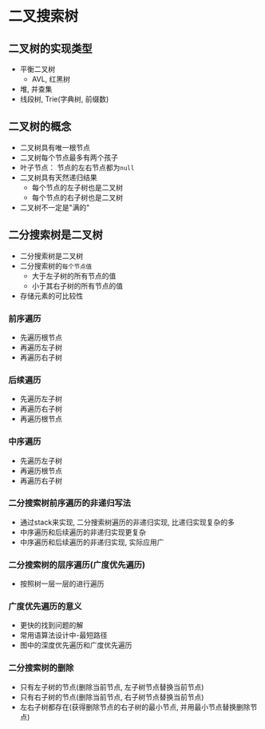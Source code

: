 # 二叉搜索树
## 二叉树的实现类型
- 平衡二叉树
  - AVL, 红黑树
- 堆, 并查集
- 线段树, Trie(字典树, 前缀数)

## 二叉树的概念
- 二叉树具有唯一根节点
- 二叉树每个节点最多有两个孩子
- 叶子节点： 节点的左右节点都为`null`
- 二叉树具有天然递归结果
  - 每个节点的左子树也是二叉树
  - 每个节点的右子树也是二叉树
- 二叉树不一定是"满的"

## 二分搜索树是二叉树
- 二分搜索树是二叉树
- 二分搜索树的`每个节点值`
  - 大于左子树的所有节点的值
  - 小于其右子树的所有节点的值
- 存储元素的可比较性

### 前序遍历
- 先遍历根节点
- 再遍历左子树
- 再遍历右子树

### 后续遍历
- 先遍历左子树
- 再遍历右子树
- 再遍历根节点

### 中序遍历
- 先遍历左子树
- 再遍历根节点
- 再遍历右子树

### 二分搜索树前序遍历的非递归写法
- 通过stack来实现, 二分搜索树遍历的非递归实现, 比递归实现复杂的多
- 中序遍历和后续遍历的非递归实现更复杂
- 中序遍历和后续遍历的非递归实现, 实际应用广

### 二分搜索树的层序遍历(广度优先遍历)
- 按照树一层一层的进行遍历
### 广度优先遍历的意义
- 更快的找到问题的解
- 常用语算法设计中-最短路径
- 图中的深度优先遍历和广度优先遍历

### 二分搜索树的删除
- 只有左子树的节点(删除当前节点, 左子树节点替换当前节点)
- 只有右子树的节点(删除当前节点, 右子树节点替换当前节点)
- 左右子树都存在(获得删除节点的右子树的最小节点, 并用最小节点替换删除节点)
